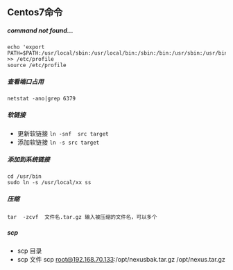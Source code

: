 ## Centos7命令

##### command not found...

```
echo 'export PATH=$PATH:/usr/local/sbin:/usr/local/bin:/sbin:/bin:/usr/sbin:/usr/bin' >> /etc/profile
source /etc/profile
```



##### 查看端口占用

`netstat -ano|grep 6379`

#####  软链接
- 更新软链接
`ln -snf  src target`
- 添加软链接
`ln -s src target`

##### 添加到系统链接
```
cd /usr/bin
sudo ln -s /usr/local/xx ss
```

##### 压缩

```
tar  -zcvf  文件名.tar.gz 输入被压缩的文件名，可以多个
```

##### scp
- scp 目录
- scp 文件
scp root@192.168.70.133:/opt/nexusbak.tar.gz /opt/nexus.tar.gz